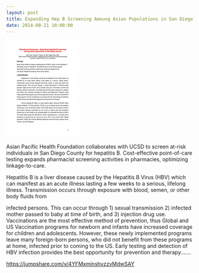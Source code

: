 ```yaml
---
layout: post
title: Expanding Hep B Screening Amoung Asian Populations in San Diego County
date: 2014-08-21 10:00:00
---
```


![](/assets/images/expanding-hep-b-screening-amoung-asian-populations-in-san-diego-county.jpg)

Asian Pacific Health Foundation collaborates with UCSD to screen at-risk individuals in San Diego County for hepatitis B. Cost-effective point-of-care testing expands pharmacist screening activities in pharmacies, optimizing linkage-to-care. 

Hepatitis B is a liver disease caused by the Hepatitis B Virus (HBV) which can manifest as an acute illness lasting a few weeks to a serious, lifelong illness. Transmission occurs through exposure with blood, semen, or other body fluids from 

infected persons. This can occur through 1) sexual transmission 2) infected mother passed to baby at time of birth, and 3) injection drug use. Vaccinations are the most effective method of prevention, thus Global and US Vaccination programs for newborn and infants have increased coverage for children and adolescents. However, these newly implemented programs leave many foreign-born persons, who did not benefit from these programs at home, infected prior to coming to the US. Early testing and detection of HBV infection provides the best opportunity for prevention and therapy.......

<https://jumpshare.com/v/4YFMxminshvzzvMdwSAY>